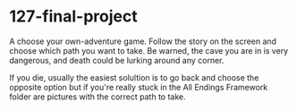 # 127-final-project

A choose your own-adventure game. Follow the story on the 
screen and choose which path you want to take. Be warned,
the cave you are in is very dangerous, and death could be
lurking around any corner.

If you die, usually the easiest solultion is to go back and 
choose the opposite option but if you're really stuck in the 
All Endings Framework folder are pictures with the correct path to take.
